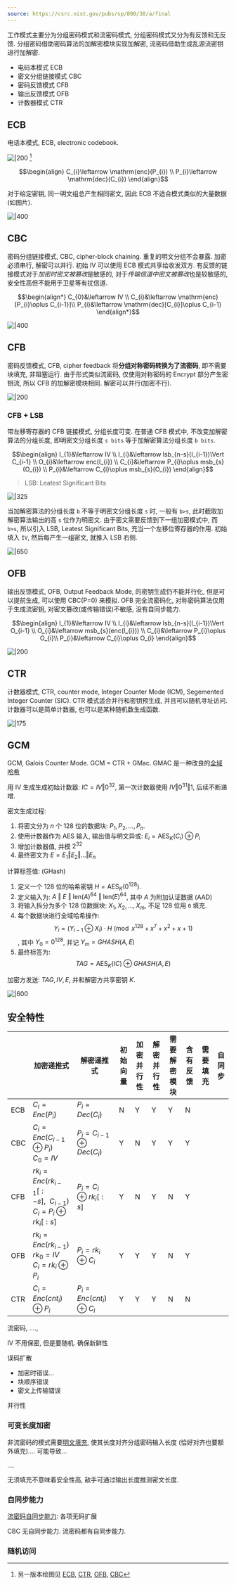 ```yaml
---
source: https://csrc.nist.gov/pubs/sp/800/38/a/final
---
```


工作模式主要分为分组密码模式和流密码模式, 分组密码模式又分为有反馈和无反馈. 分组密码借助密码算法的加解密模块实现加解密, 流密码借助生成乱源流密钥进行加解密.

- 电码本模式 ECB
- 密文分组链接模式 CBC
- 密码反馈模式 CFB
- 输出反馈模式 OFB
- 计数器模式 CTR

## ECB

电话本模式, ECB, electronic codebook.

![|200](../../../attach/密码学_ECB链接模式.png) [^1]

$$\begin{align}
C_{i}\leftarrow \mathrm{enc}(P_{i})  \\
P_{i}\leftarrow \mathrm{dec}(C_{i})
\end{align}$$

[^1]: 另一版本绘图见 [ECB](../../../attach/密码学-ECB链接模式.png), [CTR](../../../attach/密码学-CTR链接模式.png), [OFB](../../../attach/Pasted%20image%2020240312093238.png), [CBC](../../../attach/Pasted%20image%2020230612112531.png)

对于给定密钥, 同一明文组总产生相同密文, 因此 ECB 不适合模式类似的大量数据 (如图片).

![|400](/attach/Pasted%20image%2020241028204229.png)

## CBC

密码分组链接模式, CBC, cipher-block chaining. 重复的明文分组不会暴露. 加密必须串行, 解密可以并行. 初始 IV 可以使用 ECB 模式共享给收发双方. 有反馈的链接模式对于*加密时密文被篡改*是敏感的, 对于*传输信道中密文被篡改*也是较敏感的, 安全性高但不能用于卫星等有扰信道. 

$$\begin{align*}
C_{0}&\leftarrow IV \\
C_{i}&\leftarrow \mathrm{enc}[P_{i}\oplus C_{i-1}]\\
P_{i}&\leftarrow \mathrm{dec}[C_{i}]\oplus C_{i-1}
\end{align*}$$

![|400](/attach/密码学-CBC链接模式.png)

## CFB

密码反馈模式, CFB, cipher feedback 将**分组对称密码转换为了流密码**, 即不需要块填充, 非阻塞运行. 由于形式类似流密码, 仅使用对称密码的 Encrypt 部分产生密钥流, 所以 CFB 的加解密模块相同. 解密可以并行(加密不行).


![|200](../../../attach/密码学-CFB链接模式.png)

### CFB + LSB 

带左移寄存器的 CFB 链接模式, 分组长度可变. 在普通 CFB 模式中, 不改变加解密算法的分组长度, 即明密文分组长度 `s bits` 等于加解密算法分组长度 `b bits`.

$$\begin{align}
I_{1}&\leftarrow IV \\
I_{i}&\leftarrow lsb_{n-s}(I_{i-1})\Vert C_{i-1} \\
O_{i}&\leftarrow enc(I_{i}) \\
C_{i}&\leftarrow P_{i}\oplus msb_{s}(O_{i}) \\
P_{i}&\leftarrow C_{i}\oplus msb_{s}(O_{i})
\end{align}$$

> LSB: Leatest Significant Bits 

![|325](../../../attach/密码学-CFB链接模式-LSB2.png)

当加解密算法的分组长度 `b` 不等于明密文分组长度 `s` 时, 一般有 `b>s`, 此时截取加解密算法输出的高 `s` 位作为明密文. 由于密文需要反馈到下一组加密模式中, 而 `b>s`, 所以引入 LSB, Leatest Significant Bits, 充当一个左移位寄存器的作用. 初始填入 `IV`, 然后每产生一组密文, 就推入 LSB 右侧.

![|650](../../../attach/密码学-CFB链接模式-LSB.png)


## OFB

输出反馈模式, OFB, Output Feedback Mode, 的密钥生成仍不能并行化, 但是可以提前生成, 可以使用 CBC(P=0) 来模拟. OFB 完全流密码化, 对称密码算法仅用于生成流密钥, 对密文篡改(或传输错误)不敏感, 没有自同步能力.

$$\begin{align}
I_{1}&\leftarrow IV \\
I_{i}&\leftarrow lsb_{n-s}(I_{i-1})\Vert O_{i-1} \\
O_{i}&\leftarrow msb_{s}(enc(I_{i})) \\
C_{i}&\leftarrow P_{i}\oplus O_{i}\\
P_{i}&\leftarrow C_{i}\oplus O_{i}
\end{align}$$

![|200](../../../attach/密码学-OFB链接模式.png)

## CTR
计数器模式, CTR, counter mode, Integer Counter Mode (ICM), Segemented Integer Counter (SIC). CTR 模式适合并行和密钥预生成, 并且可以随机寻址访问. 计数器可以是简单计数器, 也可以是某种随机数生成函数.

![|175](../../../attach/密码学-CTR链接模式2.png)

## GCM

GCM, Galois Counter Mode. GCM = CTR + GMac. GMAC 是一种改良的[全域哈希](Security/密码学/消息摘要/消息认证码/UMAC.md)

用 IV 生成生成初始计数器: $IC=IV\Vert 0^{32}$, 第一次计数器使用 $IV\Vert {0}^{31}\Vert 1$, 后续不断递增.

密文生成过程:
1. 将密文分为 $n$ 个 128 位的数据块: $P_1, P_2, ..., P_n$.
2. 使用计数器作为 AES 输入, 输出值与明文异或: ${} E_{i}=\mathrm{AES}_{K}(C_{i})\oplus P_{i} {}$
3. 增加计数器值, 并模 $2^{32}$
4. 最终密文为 $E=E_{1}\Vert E_{2}\Vert \dots\Vert E_{n}$

计算标签值: (GHash)
1. 定义一个 128 位的哈希密钥 $H = \text{AES}_K(0^{128})$.
2. 定义输入为: $A\ \Vert\ E\ \Vert\ \text{len}(A)^{64}\ \Vert\ \text{len}(E)^{64}$, 其中 $A$ 为附加认证数据 (AAD)
3. 将输入拆分为多个 128 位数据块: $X_1, X_2, ..., X_m$, 不足 128 位用 `0` 填充.
4. 每个数据块进行全域哈希操作: $$Y_{i}=(Y_{i-1}\oplus X_{i})\cdot H\pmod{x^{128}+x^{7}+x^{2}+x+1}$$, 其中 $Y_{0}=0^{128}$, 并记 ${} Y_{m}=GHASH(A,E) {}$
5. 最终标签为: $$TAG=\text{AES}_{K}(IC)\oplus GHASH(A,E)$$

加密方发送: $TAG, IV, E$, 并和解密方共享密钥 $K$.

![|600](attach/AES128-GCM.png)


## 安全特性

|     | 加密递推式                                                                  | 解密递推式                     | 初始向量 | 加密并行性 | 解密并行性 | 需要解密模块 | 含有反馈 | 需要填充 | 自同步 |
| --- | --------------------------------------------------------------------------- | ------------------------------ | -------- | ---------- | ---------- | ------------ | -------- | -------- | ------ |
| ECB | $C_i=Enc(P_i)$                                                              | $P_i=Dec(C_i)$                 | N        | Y          | Y          | Y            | N        |          |        |
| CBC | $C_i=Enc(C_{i-1}\oplus P_{i})$ <br> $C_0=IV$                                | $P_i=C_{i-1}\oplus Dec(C_{i})$ | Y        | N          | Y          | Y            | Y        |          |        |
| CFB | ${} rk_i=Enc(rk_{i-1}[:-s],\ \ C_{i-1}) {}$ <br> $C_i=P_i\oplus rk_{i}[:s]$ | $P_i=C_i\oplus rk_{i}[:s]$     | Y        | N          | Y          | N            | Y        |          |        |
| OFB | $rk_i=Enc(rk_{i-1})$ <br> $rk_0=IV$ <br> $C_i=rk_i\oplus P_i$               | $P_i=rk_i\oplus C_i$           | Y        | Y          | Y          | N            | Y        |          |        |
| CTR | $C_i=Enc(cnt_{i})\oplus P_i$                                                | $P_i=Enc(cnt_{i})\oplus C_i$   | Y        | Y          | Y          | N            | N        |          |        |

流密码, ...., 

IV 不用保密, 但是要随机. 确保新鲜性

误码扩散
- 加密时错误...
- 块顺序错误
- 密文上传输错误

并行性

### 可变长度加密

非流密码的模式需要[明文填充](填充.md), 使其长度对齐分组密码输入长度 (恰好对齐也要额外填充).... 可能导致...

....

无须填充不意味着安全性高, 敌手可通过输出长度推测密文长度.

### 自同步能力

[流密码自同步能力](../流密码与伪随机数/流密码与伪随机数.md): 各项无码扩展

CBC 无自同步能力. 流密码都有自同步能力.

### 随机访问

